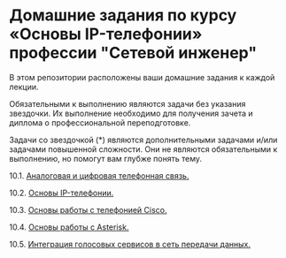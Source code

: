 #  Домашние задания по курсу «Основы IP-телефонии» профессии "Сетевой инженер"

В этом репозитории расположены ваши домашние задания к каждой лекции. 

Обязательными к выполнению являются задачи без указания звездочки. Их выполнение необходимо для получения зачета и диплома о профессиональной переподготовке.

Задачи со звездочкой (*) являются дополнительными задачами и/или задачами повышенной сложности. Они не являются обязательными к выполнению, но помогут вам глубже понять тему.


10.1. [Аналоговая и цифровая телефонная связь.](https://github.com/netology-code/ipnt-homeworks/blob/main/10-01.md)

10.2. [Основы IP-телефонии.](https://github.com/netology-code/ipnt-homeworks/blob/main/10-02.md)

10.3. [Основы работы с телефонией Cisco. ]()

10.4. [Основы работы с Asterisk.](https://github.com/netology-code/ipnt-homeworks/blob/main/10-04.md)

10.5. [Интеграция голосовых сервисов в сеть передачи данных.]()
